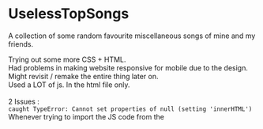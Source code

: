 # UselessTopSongs
A collection of some random favourite miscellaneous songs of mine and my friends.

Trying out some more CSS + HTML. <br>
Had problems in making website responsive for mobile due to the design. Might revisit / remake the entire thing later on. <br>
Used a LOT of js. In the html file only.
<br>
<br>
2 Issues : <br>
`caught TypeError: Cannot set properties of null (setting 'innerHTML')` Whenever trying to import the JS code from the <script> tag in HTML to an external .js file an error is thrown. <br>
Site looks DOGSHIT on mobile. Designed with only web in mind.

<br>
To do : <br>
1) Maybe add some form of background animation for each of the songs? <br>
2) Import the information page from The.Archive.
  `sfdsf`
